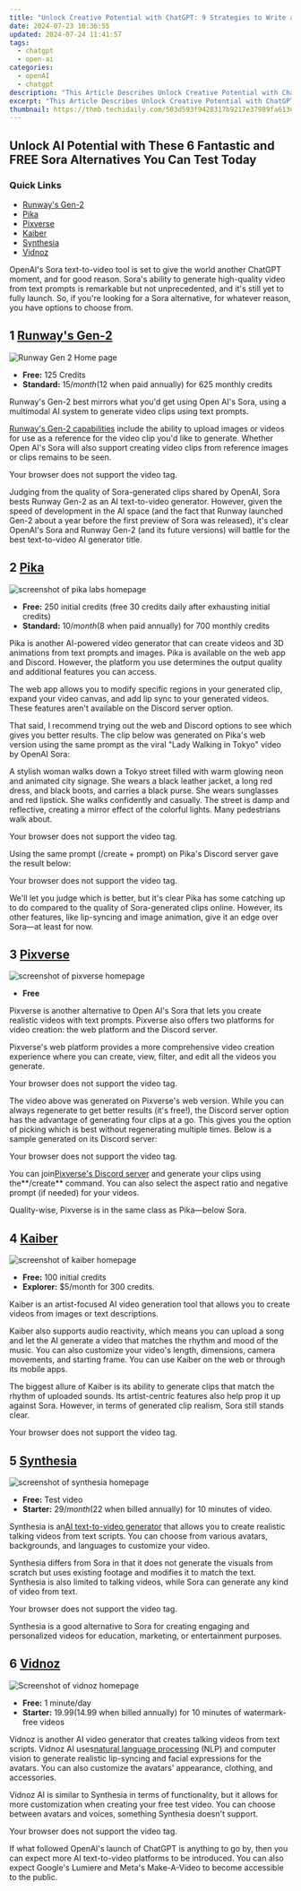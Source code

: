 ```yaml
---
title: "Unlock Creative Potential with ChatGPT: 9 Strategies to Write a Better Novel"
date: 2024-07-23 10:36:55
updated: 2024-07-24 11:41:57
tags:
  - chatgpt
  - open-ai
categories:
  - openAI
  - chatgpt
description: "This Article Describes Unlock Creative Potential with ChatGPT: 9 Strategies to Write a Better Novel"
excerpt: "This Article Describes Unlock Creative Potential with ChatGPT: 9 Strategies to Write a Better Novel"
thumbnail: https://thmb.techidaily.com/503d593f9428317b9217e37989fa613e5c3305adb6e8017e4b8755b0efa649e5.png
---
```


## Unlock AI Potential with These 6 Fantastic and FREE Sora Alternatives You Can Test Today

### Quick Links

* [Runway's Gen-2](https://www.makeuseof.com/openai-sora-alternatives/#runway-39-s-gen-2)
* [Pika](https://www.makeuseof.com/openai-sora-alternatives/#pika)
* [Pixverse](https://www.makeuseof.com/openai-sora-alternatives/#pixverse)
* [Kaiber](https://www.makeuseof.com/openai-sora-alternatives/#kaiber)
* [Synthesia](https://www.makeuseof.com/openai-sora-alternatives/#synthesia)
* [Vidnoz](https://www.makeuseof.com/openai-sora-alternatives/#vidnoz)

 OpenAI's Sora text-to-video tool is set to give the world another ChatGPT moment, and for good reason. Sora's ability to generate high-quality video from text prompts is remarkable but not unprecedented, and it's still yet to fully launch. So, if you're looking for a Sora alternative, for whatever reason, you have options to choose from.

## 1 [Runway's Gen-2](https://research.runwayml.com/gen2)

![Runway Gen 2 Home page](https://static1.makeuseofimages.com/wordpress/wp-content/uploads/2024/03/runway-gen-2-home-page.jpg)

* **Free:** 125 Credits
* **Standard:** $15/month ($12 when paid annually) for 625 monthly credits

 Runway's Gen-2 best mirrors what you'd get using Open AI's Sora, using a multimodal AI system to generate video clips using text prompts.

[Runway's Gen-2 capabilities](https://www.makeuseof.com/what-is-runway-gen-2-text-to-video-ai/) include the ability to upload images or videos for use as a reference for the video clip you'd like to generate. Whether Open AI's Sora will also support creating video clips from reference images or clips remains to be seen.

 Your browser does not support the video tag.

 Judging from the quality of Sora-generated clips shared by OpenAI, Sora bests Runway Gen-2 as an AI text-to-video generator. However, given the speed of development in the AI space (and the fact that Runway launched Gen-2 about a year before the first preview of Sora was released), it's clear OpenAI's Sora and Runway Gen-2 (and its future versions) will battle for the best text-to-video AI generator title.

## 2 [Pika](https://pika.art/)

![screenshot of pika labs homepage](https://static1.makeuseofimages.com/wordpress/wp-content/uploads/2024/03/screenshot-of-pika-labs-homepage.jpg)

* **Free:** 250 initial credits (free 30 credits daily after exhausting initial credits)
* **Standard:** $10/month ($8 when paid annually) for 700 monthly credits

 Pika is another AI-powered video generator that can create videos and 3D animations from text prompts and images. Pika is available on the web app and Discord. However, the platform you use determines the output quality and additional features you can access.

 The web app allows you to modify specific regions in your generated clip, expand your video canvas, and add lip sync to your generated videos. These features aren't available on the Discord server option.

 That said, I recommend trying out the web and Discord options to see which gives you better results. The clip below was generated on Pika's web version using the same prompt as the viral "Lady Walking in Tokyo" video by OpenAI Sora:

A stylish woman walks down a Tokyo street filled with warm glowing neon and animated city signage. She wears a black leather jacket, a long red dress, and black boots, and carries a black purse. She wears sunglasses and red lipstick. She walks confidently and casually. The street is damp and reflective, creating a mirror effect of the colorful lights. Many pedestrians walk about.

 Your browser does not support the video tag.

 Using the same prompt (/create + prompt) on Pika's Discord server gave the result below:

 Your browser does not support the video tag.

 We'll let you judge which is better, but it's clear Pika has some catching up to do compared to the quality of Sora-generated clips online. However, its other features, like lip-syncing and image animation, give it an edge over Sora—at least for now.

## 3 [Pixverse](http://pixverse.ai/)

![screenshot of pixverse homepage](https://static1.makeuseofimages.com/wordpress/wp-content/uploads/2024/03/screenshot-of-pixverse-homepage.jpg)

* **Free**

 Pixverse is another alternative to Open AI's Sora that lets you create realistic videos with text prompts. Pixverse also offers two platforms for video creation: the web platform and the Discord server.

 Pixverse's web platform provides a more comprehensive video creation experience where you can create, view, filter, and edit all the videos you generate.

 Your browser does not support the video tag.

 The video above was generated on Pixverse's web version. While you can always regenerate to get better results (it's free!), the Discord server option has the advantage of generating four clips at a go. This gives you the option of picking which is best without regenerating multiple times. Below is a sample generated on its Discord server:

 Your browser does not support the video tag.

 You can join[Pixverse's Discord server](http://discord.com/invite/MXHErdJHMg) and generate your clips using the**/create** command. You can also select the aspect ratio and negative prompt (if needed) for your videos.

Quality-wise, Pixverse is in the same class as Pika—below Sora.

## 4 [Kaiber](https://kaiber.ai/)

![screenshot of kaiber homepage](https://static1.makeuseofimages.com/wordpress/wp-content/uploads/2024/03/screenshot-of-kaiber-homepage.jpg)

* **Free:** 100 initial credits
* **Explorer:** $5/month for 300 credits.

 Kaiber is an artist-focused AI video generation tool that allows you to create videos from images or text descriptions.

 Kaiber also supports audio reactivity, which means you can upload a song and let the AI generate a video that matches the rhythm and mood of the music. You can also customize your video's length, dimensions, camera movements, and starting frame. You can use Kaiber on the web or through its mobile apps.

 The biggest allure of Kaiber is its ability to generate clips that match the rhythm of uploaded sounds. Its artist-centric features also help prop it up against Sora. However, in terms of generated clip realism, Sora still stands clear.

 Your browser does not support the video tag.

## 5 [Synthesia](http://www.synthesia.io/)

![screenshot of synthesia homepage](https://static1.makeuseofimages.com/wordpress/wp-content/uploads/2024/03/screenshot-of-synthesia-homepage.jpg)

* **Free:** Test video
* **Starter:** $29/month ($22 when billed annually) for 10 minutes of video.

 Synthesia is an[AI text-to-video generator](https://www.makeuseof.com/best-ai-video-generators-text-to-video/) that allows you to create realistic talking videos from text scripts. You can choose from various avatars, backgrounds, and languages to customize your video.

 Synthesia differs from Sora in that it does not generate the visuals from scratch but uses existing footage and modifies it to match the text. Synthesia is also limited to talking videos, while Sora can generate any kind of video from text.

 Your browser does not support the video tag.

 Synthesia is a good alternative to Sora for creating engaging and personalized videos for education, marketing, or entertainment purposes.

## 6 [Vidnoz](http://www.vidnoz.com/)

![Screenshot of vidnoz homepage](https://static1.makeuseofimages.com/wordpress/wp-content/uploads/2024/03/screenshot-of-vidnoz-homepage.jpg)

* **Free:** 1 minute/day
* **Starter:** $19.99 ($14.99 when billed annually) for 10 minutes of watermark-free videos

 Vidnoz is another AI video generator that creates talking videos from text scripts. Vidnoz AI uses[natural language processing](https://www.makeuseof.com/what-is-natural-language-processing-and-how-does-it-work/) (NLP) and computer vision to generate realistic lip-syncing and facial expressions for the avatars. You can also customize the avatars' appearance, clothing, and accessories.

 Vidnoz AI is similar to Synthesia in terms of functionality, but it allows for more customization when creating your free test video. You can choose between avatars and voices, something Synthesia doesn't support.

 Your browser does not support the video tag.

 If what followed OpenAI's launch of ChatGPT is anything to go by, then you can expect more AI text-to-video platforms to be introduced. You can also expect Google's Lumiere and Meta's Make-A-Video to become accessible to the public.


<ins class="adsbygoogle"
     style="display:block"
     data-ad-format="autorelaxed"
     data-ad-client="ca-pub-7571918770474297"
     data-ad-slot="1223367746"></ins>



<ins class="adsbygoogle"
     style="display:block"
     data-ad-client="ca-pub-7571918770474297"
     data-ad-slot="8358498916"
     data-ad-format="auto"
     data-full-width-responsive="true"></ins>
